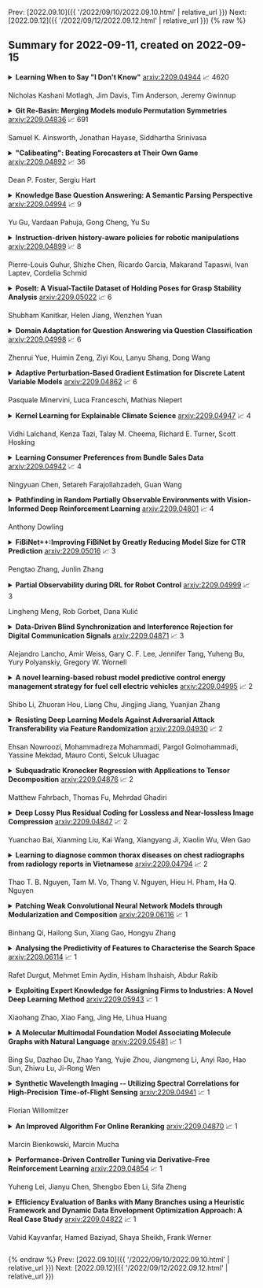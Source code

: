 Prev: [2022.09.10]({{ '/2022/09/10/2022.09.10.html' | relative_url }})  Next: [2022.09.12]({{ '/2022/09/12/2022.09.12.html' | relative_url }})
{% raw %}
## Summary for 2022-09-11, created on 2022-09-15


<details><summary><b>Learning When to Say "I Don't Know"</b>
<a href="https://arxiv.org/abs/2209.04944">arxiv:2209.04944</a>
&#x1F4C8; 4620 <br>
<p>Nicholas Kashani Motlagh, Jim Davis, Tim Anderson, Jeremy Gwinnup</p></summary>
<p>

**Abstract:** We propose a new Reject Option Classification technique to identify and remove regions of uncertainty in the decision space for a given neural classifier and dataset. Such existing formulations employ a learned rejection (remove)/selection (keep) function and require either a known cost for rejecting examples or strong constraints on the accuracy or coverage of the selected examples. We consider an alternative formulation by instead analyzing the complementary reject region and employing a validation set to learn per-class softmax thresholds. The goal is to maximize the accuracy of the selected examples subject to a natural randomness allowance on the rejected examples (rejecting more incorrect than correct predictions). We provide results showing the benefits of the proposed method over naïvely thresholding calibrated/uncalibrated softmax scores with 2-D points, imagery, and text classification datasets using state-of-the-art pretrained models. Source code is available at https://github.com/osu-cvl/learning-idk.

</p>
</details>

<details><summary><b>Git Re-Basin: Merging Models modulo Permutation Symmetries</b>
<a href="https://arxiv.org/abs/2209.04836">arxiv:2209.04836</a>
&#x1F4C8; 691 <br>
<p>Samuel K. Ainsworth, Jonathan Hayase, Siddhartha Srinivasa</p></summary>
<p>

**Abstract:** The success of deep learning is thanks to our ability to solve certain massive non-convex optimization problems with relative ease. Despite non-convex optimization being NP-hard, simple algorithms -- often variants of stochastic gradient descent -- exhibit surprising effectiveness in fitting large neural networks in practice. We argue that neural network loss landscapes contain (nearly) a single basin, after accounting for all possible permutation symmetries of hidden units. We introduce three algorithms to permute the units of one model to bring them into alignment with units of a reference model. This transformation produces a functionally equivalent set of weights that lie in an approximately convex basin near the reference model. Experimentally, we demonstrate the single basin phenomenon across a variety of model architectures and datasets, including the first (to our knowledge) demonstration of zero-barrier linear mode connectivity between independently trained ResNet models on CIFAR-10 and CIFAR-100. Additionally, we identify intriguing phenomena relating model width and training time to mode connectivity across a variety of models and datasets. Finally, we discuss shortcomings of a single basin theory, including a counterexample to the linear mode connectivity hypothesis.

</p>
</details>

<details><summary><b>"Calibeating": Beating Forecasters at Their Own Game</b>
<a href="https://arxiv.org/abs/2209.04892">arxiv:2209.04892</a>
&#x1F4C8; 36 <br>
<p>Dean P. Foster, Sergiu Hart</p></summary>
<p>

**Abstract:** In order to identify expertise, forecasters should not be tested by their calibration score, which can always be made arbitrarily small, but rather by their Brier score. The Brier score is the sum of the calibration score and the refinement score; the latter measures how good the sorting into bins with the same forecast is, and thus attests to "expertise." This raises the question of whether one can gain calibration without losing expertise, which we refer to as "calibeating." We provide an easy way to calibeat any forecast, by a deterministic online procedure. We moreover show that calibeating can be achieved by a stochastic procedure that is itself calibrated, and then extend the results to simultaneously calibeating multiple procedures, and to deterministic procedures that are continuously calibrated.

</p>
</details>

<details><summary><b>Knowledge Base Question Answering: A Semantic Parsing Perspective</b>
<a href="https://arxiv.org/abs/2209.04994">arxiv:2209.04994</a>
&#x1F4C8; 9 <br>
<p>Yu Gu, Vardaan Pahuja, Gong Cheng, Yu Su</p></summary>
<p>

**Abstract:** Recent advances in deep learning have greatly propelled the research on semantic parsing. Improvement has since been made in many downstream tasks, including natural language interface to web APIs, text-to-SQL generation, among others. However, despite the close connection shared with these tasks, research on question answering over knowledge bases (KBQA) has comparatively been progressing slowly. We identify and attribute this to two unique challenges of KBQA, schema-level complexity and fact-level complexity. In this survey, we situate KBQA in the broader literature of semantic parsing and give a comprehensive account of how existing KBQA approaches attempt to address the unique challenges. Regardless of the unique challenges, we argue that we can still take much inspiration from the literature of semantic parsing, which has been overlooked by existing research on KBQA. Based on our discussion, we can better understand the bottleneck of current KBQA research and shed light on promising directions for KBQA to keep up with the literature of semantic parsing, particularly in the era of pre-trained language models.

</p>
</details>

<details><summary><b>Instruction-driven history-aware policies for robotic manipulations</b>
<a href="https://arxiv.org/abs/2209.04899">arxiv:2209.04899</a>
&#x1F4C8; 8 <br>
<p>Pierre-Louis Guhur, Shizhe Chen, Ricardo Garcia, Makarand Tapaswi, Ivan Laptev, Cordelia Schmid</p></summary>
<p>

**Abstract:** In human environments, robots are expected to accomplish a variety of manipulation tasks given simple natural language instructions. Yet, robotic manipulation is extremely challenging as it requires fine-grained motor control, long-term memory as well as generalization to previously unseen tasks and environments. To address these challenges, we propose a unified transformer-based approach that takes into account multiple inputs. In particular, our transformer architecture integrates (i) natural language instructions and (ii) multi-view scene observations while (iii) keeping track of the full history of observations and actions. Such an approach enables learning dependencies between history and instructions and improves manipulation precision using multiple views. We evaluate our method on the challenging RLBench benchmark and on a real-world robot. Notably, our approach scales to 74 diverse RLBench tasks and outperforms the state of the art. We also address instruction-conditioned tasks and demonstrate excellent generalization to previously unseen variations.

</p>
</details>

<details><summary><b>PoseIt: A Visual-Tactile Dataset of Holding Poses for Grasp Stability Analysis</b>
<a href="https://arxiv.org/abs/2209.05022">arxiv:2209.05022</a>
&#x1F4C8; 6 <br>
<p>Shubham Kanitkar, Helen Jiang, Wenzhen Yuan</p></summary>
<p>

**Abstract:** When humans grasp objects in the real world, we often move our arms to hold the object in a different pose where we can use it. In contrast, typical lab settings only study the stability of the grasp immediately after lifting, without any subsequent re-positioning of the arm. However, the grasp stability could vary widely based on the object's holding pose, as the gravitational torque and gripper contact forces could change completely. To facilitate the study of how holding poses affect grasp stability, we present PoseIt, a novel multi-modal dataset that contains visual and tactile data collected from a full cycle of grasping an object, re-positioning the arm to one of the sampled poses, and shaking the object. Using data from PoseIt, we can formulate and tackle the task of predicting whether a grasped object is stable in a particular held pose. We train an LSTM classifier that achieves 85% accuracy on the proposed task. Our experimental results show that multi-modal models trained on PoseIt achieve higher accuracy than using solely vision or tactile data and that our classifiers can also generalize to unseen objects and poses.

</p>
</details>

<details><summary><b>Domain Adaptation for Question Answering via Question Classification</b>
<a href="https://arxiv.org/abs/2209.04998">arxiv:2209.04998</a>
&#x1F4C8; 6 <br>
<p>Zhenrui Yue, Huimin Zeng, Ziyi Kou, Lanyu Shang, Dong Wang</p></summary>
<p>

**Abstract:** Question answering (QA) has demonstrated impressive progress in answering questions from customized domains. Nevertheless, domain adaptation remains one of the most elusive challenges for QA systems, especially when QA systems are trained in a source domain but deployed in a different target domain. In this work, we investigate the potential benefits of question classification for QA domain adaptation. We propose a novel framework: Question Classification for Question Answering (QC4QA). Specifically, a question classifier is adopted to assign question classes to both the source and target data. Then, we perform joint training in a self-supervised fashion via pseudo-labeling. For optimization, inter-domain discrepancy between the source and target domain is reduced via maximum mean discrepancy (MMD) distance. We additionally minimize intra-class discrepancy among QA samples of the same question class for fine-grained adaptation performance. To the best of our knowledge, this is the first work in QA domain adaptation to leverage question classification with self-supervised adaptation. We demonstrate the effectiveness of the proposed QC4QA with consistent improvements against the state-of-the-art baselines on multiple datasets.

</p>
</details>

<details><summary><b>Adaptive Perturbation-Based Gradient Estimation for Discrete Latent Variable Models</b>
<a href="https://arxiv.org/abs/2209.04862">arxiv:2209.04862</a>
&#x1F4C8; 6 <br>
<p>Pasquale Minervini, Luca Franceschi, Mathias Niepert</p></summary>
<p>

**Abstract:** The integration of discrete algorithmic components in deep learning architectures has numerous applications. Recently, Implicit Maximum Likelihood Estimation (IMLE, Niepert, Minervini, and Franceschi 2021), a class of gradient estimators for discrete exponential family distributions, was proposed by combining implicit differentiation through perturbation with the path-wise gradient estimator. However, due to the finite difference approximation of the gradients, it is especially sensitive to the choice of the finite difference step size which needs to be specified by the user. In this work, we present Adaptive IMLE (AIMLE) the first adaptive gradient estimator for complex discrete distributions: it adaptively identifies the target distribution for IMLE by trading off the density of gradient information with the degree of bias in the gradient estimates. We empirically evaluate our estimator on synthetic examples, as well as on Learning to Explain, Discrete Variational Auto-Encoders, and Neural Relational Inference tasks. In our experiments, we show that our adaptive gradient estimator can produce faithful estimates while requiring orders of magnitude fewer samples than other gradient estimators.

</p>
</details>

<details><summary><b>Kernel Learning for Explainable Climate Science</b>
<a href="https://arxiv.org/abs/2209.04947">arxiv:2209.04947</a>
&#x1F4C8; 4 <br>
<p>Vidhi Lalchand, Kenza Tazi, Talay M. Cheema, Richard E. Turner, Scott Hosking</p></summary>
<p>

**Abstract:** The Upper Indus Basin, Himalayas provides water for 270 million people and countless ecosystems. However, precipitation, a key component to hydrological modelling, is poorly understood in this area. A key challenge surrounding this uncertainty comes from the complex spatial-temporal distribution of precipitation across the basin. In this work we propose Gaussian processes with structured non-stationary kernels to model precipitation patterns in the UIB. Previous attempts to quantify or model precipitation in the Hindu Kush Karakoram Himalayan region have often been qualitative or include crude assumptions and simplifications which cannot be resolved at lower resolutions. This body of research also provides little to no error propagation. We account for the spatial variation in precipitation with a non-stationary Gibbs kernel parameterised with an input dependent lengthscale. This allows the posterior function samples to adapt to the varying precipitation patterns inherent in the distinct underlying topography of the Indus region. The input dependent lengthscale is governed by a latent Gaussian process with a stationary squared-exponential kernel to allow the function level hyperparameters to vary smoothly. In ablation experiments we motivate each component of the proposed kernel by demonstrating its ability to model the spatial covariance, temporal structure and joint spatio-temporal reconstruction. We benchmark our model with a stationary Gaussian process and a Deep Gaussian processes.

</p>
</details>

<details><summary><b>Learning Consumer Preferences from Bundle Sales Data</b>
<a href="https://arxiv.org/abs/2209.04942">arxiv:2209.04942</a>
&#x1F4C8; 4 <br>
<p>Ningyuan Chen, Setareh Farajollahzadeh, Guan Wang</p></summary>
<p>

**Abstract:** Product bundling is a common selling mechanism used in online retailing. To set profitable bundle prices, the seller needs to learn consumer preferences from the transaction data. When customers purchase bundles or multiple products, classical methods such as discrete choice models cannot be used to estimate customers' valuations. In this paper, we propose an approach to learn the distribution of consumers' valuations toward the products using bundle sales data. The approach reduces it to an estimation problem where the samples are censored by polyhedral regions. Using the EM algorithm and Monte Carlo simulation, our approach can recover the distribution of consumers' valuations. The framework allows for unobserved no-purchases and clustered market segments. We provide theoretical results on the identifiability of the probability model and the convergence of the EM algorithm. The performance of the approach is also demonstrated numerically.

</p>
</details>

<details><summary><b>Pathfinding in Random Partially Observable Environments with Vision-Informed Deep Reinforcement Learning</b>
<a href="https://arxiv.org/abs/2209.04801">arxiv:2209.04801</a>
&#x1F4C8; 4 <br>
<p>Anthony Dowling</p></summary>
<p>

**Abstract:** Deep reinforcement learning is a technique for solving problems in a variety of environments, ranging from Atari video games to stock trading. This method leverages deep neural network models to make decisions based on observations of a given environment with the goal of maximizing a reward function that can incorporate cost and rewards for reaching goals. With the aim of pathfinding, reward conditions can include reaching a specified target area along with costs for movement. In this work, multiple Deep Q-Network (DQN) agents are trained to operate in a partially observable environment with the goal of reaching a target zone in minimal travel time. The agent operates based on a visual representation of its surroundings, and thus has a restricted capability to observe the environment. A comparison between DQN, DQN-GRU, and DQN-LSTM is performed to examine each models capabilities with two different types of input. Through this evaluation, it is been shown that with equivalent training and analogous model architectures, a DQN model is able to outperform its recurrent counterparts.

</p>
</details>

<details><summary><b>FiBiNet++:Improving FiBiNet by Greatly Reducing Model Size for CTR Prediction</b>
<a href="https://arxiv.org/abs/2209.05016">arxiv:2209.05016</a>
&#x1F4C8; 3 <br>
<p>Pengtao Zhang, Junlin Zhang</p></summary>
<p>

**Abstract:** Click-Through Rate(CTR) estimation has become one of the most fundamental tasks in many real-world applications and various deep models have been proposed to resolve this problem. Some research has proved that FiBiNet is one of the best performance models and outperforms all other models on Avazu dataset.However, the large model size of FiBiNet hinders its wider applications.In this paper, we propose a novel FiBiNet++ model to redesign FiBiNet's model structure ,which greatly reducess model size while further improves its performance.Extensive experiments on three public datasets show that FiBiNet++ effectively reduces non-embedding model parameters of FiBiNet by 12x to 16x on three datasets and has comparable model size with DNN model which is the smallest one among deep CTR models.On the other hand, FiBiNet++ leads to significant performance improvements compared to state-of-the-art CTR methods,including FiBiNet.

</p>
</details>

<details><summary><b>Partial Observability during DRL for Robot Control</b>
<a href="https://arxiv.org/abs/2209.04999">arxiv:2209.04999</a>
&#x1F4C8; 3 <br>
<p>Lingheng Meng, Rob Gorbet, Dana Kulić</p></summary>
<p>

**Abstract:** Deep Reinforcement Learning (DRL) has made tremendous advances in both simulated and real-world robot control tasks in recent years. Nevertheless, applying DRL to novel robot control tasks is still challenging, especially when researchers have to design the action and observation space and the reward function. In this paper, we investigate partial observability as a potential failure source of applying DRL to robot control tasks, which can occur when researchers are not confident whether the observation space fully represents the underlying state. We compare the performance of three common DRL algorithms, TD3, SAC and PPO under various partial observability conditions. We find that TD3 and SAC become easily stuck in local optima and underperform PPO. We propose multi-step versions of the vanilla TD3 and SAC to improve robustness to partial observability based on one-step bootstrapping.

</p>
</details>

<details><summary><b>Data-Driven Blind Synchronization and Interference Rejection for Digital Communication Signals</b>
<a href="https://arxiv.org/abs/2209.04871">arxiv:2209.04871</a>
&#x1F4C8; 3 <br>
<p>Alejandro Lancho, Amir Weiss, Gary C. F. Lee, Jennifer Tang, Yuheng Bu, Yury Polyanskiy, Gregory W. Wornell</p></summary>
<p>

**Abstract:** We study the potential of data-driven deep learning methods for separation of two communication signals from an observation of their mixture. In particular, we assume knowledge on the generation process of one of the signals, dubbed signal of interest (SOI), and no knowledge on the generation process of the second signal, referred to as interference. This form of the single-channel source separation problem is also referred to as interference rejection. We show that capturing high-resolution temporal structures (nonstationarities), which enables accurate synchronization to both the SOI and the interference, leads to substantial performance gains. With this key insight, we propose a domain-informed neural network (NN) design that is able to improve upon both "off-the-shelf" NNs and classical detection and interference rejection methods, as demonstrated in our simulations. Our findings highlight the key role communication-specific domain knowledge plays in the development of data-driven approaches that hold the promise of unprecedented gains.

</p>
</details>

<details><summary><b>A novel learning-based robust model predictive control energy management strategy for fuel cell electric vehicles</b>
<a href="https://arxiv.org/abs/2209.04995">arxiv:2209.04995</a>
&#x1F4C8; 2 <br>
<p>Shibo Li, Zhuoran Hou, Liang Chu, Jingjing Jiang, Yuanjian Zhang</p></summary>
<p>

**Abstract:** The multi-source electromechanical coupling makes the energy management of fuel cell electric vehicles (FCEVs) relatively nonlinear and complex especially in the types of 4-wheel-drive (4WD) FCEVs. Accurate state observing for complicated nonlinear system is the basis for fantastic energy managing in FCEVs. Aiming at releasing the energy-saving potential of FCEVs, a novel learning-based robust model predictive control (LRMPC) strategy is proposed for a 4WD FCEV, contributing to suitable power distribution among multiple energy sources. The well-designed strategy based on machine learning (ML) translates the knowledge of the nonlinear system to the explicit controlling scheme with superior robust performance. To start with, ML methods with high regression accuracy and superior generalization ability are trained offline to establish the precise state observer for SOC. Then, explicit data tables for SOC generated by state observer are used for grabbing accurate state changing, whose input features include the vehicle status and the states of vehicle components. To be specific, the vehicle velocity estimation for providing future speed reference is constructed by deep forest. Next, the components including explicit data tables and vehicle velocity estimation are combined with model predictive control (MPC) to release the state-of-the-art energy-saving ability for the multi-freedom system in FCEVs, whose name is LRMPC. At last, the detailed assessment is performed in simulation test to validate the advancing performance of LRMPC. The corresponding results highlight the optimal control effect in energy-saving potential and strong real-time application ability of LRMPC.

</p>
</details>

<details><summary><b>Resisting Deep Learning Models Against Adversarial Attack Transferability via Feature Randomization</b>
<a href="https://arxiv.org/abs/2209.04930">arxiv:2209.04930</a>
&#x1F4C8; 2 <br>
<p>Ehsan Nowroozi, Mohammadreza Mohammadi, Pargol Golmohammadi, Yassine Mekdad, Mauro Conti, Selcuk Uluagac</p></summary>
<p>

**Abstract:** In the past decades, the rise of artificial intelligence has given us the capabilities to solve the most challenging problems in our day-to-day lives, such as cancer prediction and autonomous navigation. However, these applications might not be reliable if not secured against adversarial attacks. In addition, recent works demonstrated that some adversarial examples are transferable across different models. Therefore, it is crucial to avoid such transferability via robust models that resist adversarial manipulations. In this paper, we propose a feature randomization-based approach that resists eight adversarial attacks targeting deep learning models in the testing phase. Our novel approach consists of changing the training strategy in the target network classifier and selecting random feature samples. We consider the attacker with a Limited-Knowledge and Semi-Knowledge conditions to undertake the most prevalent types of adversarial attacks. We evaluate the robustness of our approach using the well-known UNSW-NB15 datasets that include realistic and synthetic attacks. Afterward, we demonstrate that our strategy outperforms the existing state-of-the-art approach, such as the Most Powerful Attack, which consists of fine-tuning the network model against specific adversarial attacks. Finally, our experimental results show that our methodology can secure the target network and resists adversarial attack transferability by over 60%.

</p>
</details>

<details><summary><b>Subquadratic Kronecker Regression with Applications to Tensor Decomposition</b>
<a href="https://arxiv.org/abs/2209.04876">arxiv:2209.04876</a>
&#x1F4C8; 2 <br>
<p>Matthew Fahrbach, Thomas Fu, Mehrdad Ghadiri</p></summary>
<p>

**Abstract:** Kronecker regression is a highly-structured least squares problem $\min_{\mathbf{x}} \lVert \mathbf{K}\mathbf{x} - \mathbf{b} \rVert_{2}^2$, where the design matrix $\mathbf{K} = \mathbf{A}^{(1)} \otimes \cdots \otimes \mathbf{A}^{(N)}$ is a Kronecker product of factor matrices. This regression problem arises in each step of the widely-used alternating least squares (ALS) algorithm for computing the Tucker decomposition of a tensor. We present the first subquadratic-time algorithm for solving Kronecker regression to a $(1+\varepsilon)$-approximation that avoids the exponential term $O(\varepsilon^{-N})$ in the running time. Our techniques combine leverage score sampling and iterative methods. By extending our approach to block-design matrices where one block is a Kronecker product, we also achieve subquadratic-time algorithms for (1) Kronecker ridge regression and (2) updating the factor matrix of a Tucker decomposition in ALS, which is not a pure Kronecker regression problem, thereby improving the running time of all steps of Tucker ALS. We demonstrate the speed and accuracy of this Kronecker regression algorithm on synthetic data and real-world image tensors.

</p>
</details>

<details><summary><b>Deep Lossy Plus Residual Coding for Lossless and Near-lossless Image Compression</b>
<a href="https://arxiv.org/abs/2209.04847">arxiv:2209.04847</a>
&#x1F4C8; 2 <br>
<p>Yuanchao Bai, Xianming Liu, Kai Wang, Xiangyang Ji, Xiaolin Wu, Wen Gao</p></summary>
<p>

**Abstract:** Lossless and near-lossless image compression is of paramount importance to professional users in many technical fields, such as medicine, remote sensing, precision engineering and scientific research. But despite rapidly growing research interests in learning-based image compression, no published method offers both lossless and near-lossless modes. In this paper, we propose a unified and powerful deep lossy plus residual (DLPR) coding framework for both lossless and near-lossless image compression. In the lossless mode, the DLPR coding system first performs lossy compression and then lossless coding of residuals. We solve the joint lossy and residual compression problem in the approach of VAEs, and add autoregressive context modeling of the residuals to enhance lossless compression performance. In the near-lossless mode, we quantize the original residuals to satisfy a given $\ell_\infty$ error bound, and propose a scalable near-lossless compression scheme that works for variable $\ell_\infty$ bounds instead of training multiple networks. To expedite the DLPR coding, we increase the degree of algorithm parallelization by a novel design of coding context, and accelerate the entropy coding with adaptive residual interval. Experimental results demonstrate that the DLPR coding system achieves both the state-of-the-art lossless and near-lossless image compression performance with competitive coding speed.

</p>
</details>

<details><summary><b>Learning to diagnose common thorax diseases on chest radiographs from radiology reports in Vietnamese</b>
<a href="https://arxiv.org/abs/2209.04794">arxiv:2209.04794</a>
&#x1F4C8; 2 <br>
<p>Thao T. B. Nguyen, Tam M. Vo, Thang V. Nguyen, Hieu H. Pham, Ha Q. Nguyen</p></summary>
<p>

**Abstract:** We propose a data collecting and annotation pipeline that extracts information from Vietnamese radiology reports to provide accurate labels for chest X-ray (CXR) images. This can benefit Vietnamese radiologists and clinicians by annotating data that closely match their endemic diagnosis categories which may vary from country to country. To assess the efficacy of the proposed labeling technique, we built a CXR dataset containing 9,752 studies and evaluated our pipeline using a subset of this dataset. With an F1-score of at least 0.9923, the evaluation demonstrates that our labeling tool performs precisely and consistently across all classes. After building the dataset, we train deep learning models that leverage knowledge transferred from large public CXR datasets. We employ a variety of loss functions to overcome the curse of imbalanced multi-label datasets and conduct experiments with various model architectures to select the one that delivers the best performance. Our best model (CheXpert-pretrained EfficientNet-B2) yields an F1-score of 0.6989 (95% CI 0.6740, 0.7240), AUC of 0.7912, sensitivity of 0.7064 and specificity of 0.8760 for the abnormal diagnosis in general. Finally, we demonstrate that our coarse classification (based on five specific locations of abnormalities) yields comparable results to fine classification (twelve pathologies) on the benchmark CheXpert dataset for general anomaly detection while delivering better performance in terms of the average performance of all classes.

</p>
</details>

<details><summary><b>Patching Weak Convolutional Neural Network Models through Modularization and Composition</b>
<a href="https://arxiv.org/abs/2209.06116">arxiv:2209.06116</a>
&#x1F4C8; 1 <br>
<p>Binhang Qi, Hailong Sun, Xiang Gao, Hongyu Zhang</p></summary>
<p>

**Abstract:** Despite great success in many applications, deep neural networks are not always robust in practice. For instance, a convolutional neuron network (CNN) model for classification tasks often performs unsatisfactorily in classifying some particular classes of objects. In this work, we are concerned with patching the weak part of a CNN model instead of improving it through the costly retraining of the entire model. Inspired by the fundamental concepts of modularization and composition in software engineering, we propose a compressed modularization approach, CNNSplitter, which decomposes a strong CNN model for $N$-class classification into $N$ smaller CNN modules. Each module is a sub-model containing a part of the convolution kernels of the strong model. To patch a weak CNN model that performs unsatisfactorily on a target class (TC), we compose the weak CNN model with the corresponding module obtained from a strong CNN model. The ability of the weak CNN model to recognize the TC can thus be improved through patching. Moreover, the ability to recognize non-TCs is also improved, as the samples misclassified as TC could be classified as non-TCs correctly. Experimental results with two representative CNNs on three widely-used datasets show that the averaged improvement on the TC in terms of precision and recall are 12.54% and 2.14%, respectively. Moreover, patching improves the accuracy of non-TCs by 1.18%. The results demonstrate that CNNSplitter can patch a weak CNN model through modularization and composition, thus providing a new solution for developing robust CNN models.

</p>
</details>

<details><summary><b>Analysing the Predictivity of Features to Characterise the Search Space</b>
<a href="https://arxiv.org/abs/2209.06114">arxiv:2209.06114</a>
&#x1F4C8; 1 <br>
<p>Rafet Durgut, Mehmet Emin Aydin, Hisham Ihshaish, Abdur Rakib</p></summary>
<p>

**Abstract:** Exploring search spaces is one of the most unpredictable challenges that has attracted the interest of researchers for decades. One way to handle unpredictability is to characterise the search spaces and take actions accordingly. A well-characterised search space can assist in mapping the problem states to a set of operators for generating new problem states. In this paper, a landscape analysis-based set of features has been analysed using the most renown machine learning approaches to determine the optimal feature set. However, in order to deal with problem complexity and induce commonality for transferring experience across domains, the selection of the most representative features remains crucial. The proposed approach analyses the predictivity of a set of features in order to determine the best categorization.

</p>
</details>

<details><summary><b>Exploiting Expert Knowledge for Assigning Firms to Industries: A Novel Deep Learning Method</b>
<a href="https://arxiv.org/abs/2209.05943">arxiv:2209.05943</a>
&#x1F4C8; 1 <br>
<p>Xiaohang Zhao, Xiao Fang, Jing He, Lihua Huang</p></summary>
<p>

**Abstract:** Industry assignment, which assigns firms to industries according to a predefined Industry Classification System (ICS), is fundamental to a large number of critical business practices, ranging from operations and strategic decision making by firms to economic analyses by government agencies. Three types of expert knowledge are essential to effective industry assignment: definition-based knowledge (i.e., expert definitions of each industry), structure-based knowledge (i.e., structural relationships among industries as specified in an ICS), and assignment-based knowledge (i.e., prior firm-industry assignments performed by domain experts). Existing industry assignment methods utilize only assignment-based knowledge to learn a model that classifies unassigned firms to industries, and overlook definition-based and structure-based knowledge. Moreover, these methods only consider which industry a firm has been assigned to, but ignore the time-specificity of assignment-based knowledge, i.e., when the assignment occurs. To address the limitations of existing methods, we propose a novel deep learning-based method that not only seamlessly integrates the three types of knowledge for industry assignment but also takes the time-specificity of assignment-based knowledge into account. Methodologically, our method features two innovations: dynamic industry representation and hierarchical assignment. The former represents an industry as a sequence of time-specific vectors by integrating the three types of knowledge through our proposed temporal and spatial aggregation mechanisms. The latter takes industry and firm representations as inputs, computes the probability of assigning a firm to different industries, and assigns the firm to the industry with the highest probability.

</p>
</details>

<details><summary><b>A Molecular Multimodal Foundation Model Associating Molecule Graphs with Natural Language</b>
<a href="https://arxiv.org/abs/2209.05481">arxiv:2209.05481</a>
&#x1F4C8; 1 <br>
<p>Bing Su, Dazhao Du, Zhao Yang, Yujie Zhou, Jiangmeng Li, Anyi Rao, Hao Sun, Zhiwu Lu, Ji-Rong Wen</p></summary>
<p>

**Abstract:** Although artificial intelligence (AI) has made significant progress in understanding molecules in a wide range of fields, existing models generally acquire the single cognitive ability from the single molecular modality. Since the hierarchy of molecular knowledge is profound, even humans learn from different modalities including both intuitive diagrams and professional texts to assist their understanding. Inspired by this, we propose a molecular multimodal foundation model which is pretrained from molecular graphs and their semantically related textual data (crawled from published Scientific Citation Index papers) via contrastive learning. This AI model represents a critical attempt that directly bridges molecular graphs and natural language. Importantly, through capturing the specific and complementary information of the two modalities, our proposed model can better grasp molecular expertise. Experimental results show that our model not only exhibits promising performance in cross-modal tasks such as cross-modal retrieval and molecule caption, but also enhances molecular property prediction and possesses capability to generate meaningful molecular graphs from natural language descriptions. We believe that our model would have a broad impact on AI-empowered fields across disciplines such as biology, chemistry, materials, environment, and medicine, among others.

</p>
</details>

<details><summary><b>Synthetic Wavelength Imaging -- Utilizing Spectral Correlations for High-Precision Time-of-Flight Sensing</b>
<a href="https://arxiv.org/abs/2209.04941">arxiv:2209.04941</a>
&#x1F4C8; 1 <br>
<p>Florian Willomitzer</p></summary>
<p>

**Abstract:** This book chapter describes how spectral correlations in scattered light fields can be utilized for high-precision time-of-flight sensing. The chapter should serve as a gentle introduction and is intended for computational imaging scientists and students new to the fascinating topic of synthetic wavelength imaging. Technical details (such as detector or light source specifications) will be largely omitted. Instead, the similarities between different methods will be emphasized to "draw the bigger picture."

</p>
</details>

<details><summary><b>An Improved Algorithm For Online Reranking</b>
<a href="https://arxiv.org/abs/2209.04870">arxiv:2209.04870</a>
&#x1F4C8; 1 <br>
<p>Marcin Bienkowski, Marcin Mucha</p></summary>
<p>

**Abstract:** We study a fundamental model of online preference aggregation, where an algorithm maintains an ordered list of $n$ elements. An input is a stream of preferred sets $R_1, R_2, \dots, R_t, \dots$. Upon seeing $R_t$ and without knowledge of any future sets, an algorithm has to rerank elements (change the list ordering), so that at least one element of $R_t$ is found near the list front. The incurred cost is a sum of the list update costs (the number of swaps of neighboring list elements) and access costs (position of the first element of $R_t$ on the list). This scenario occurs naturally in applications such as ordering items in an online shop using aggregated preferences of shop customers. The theoretical underpinning of this problem is known as Min-Sum Set Cover.
  Unlike previous work (Fotakis et al., ICALP 2020, NIPS 2020) that mostly studied the performance of an online algorithm ALG against the static optimal solution (a single optimal list ordering), in this paper, we study an arguably harder variant where the benchmark is the provably stronger optimal dynamic solution OPT (that may also modify the list ordering). In terms of an online shop, this means that the aggregated preferences of its user base evolve with time. We construct a computationally efficient randomized algorithm whose competitive ratio (ALG-to-OPT cost ratio) is $O(r^2)$ and prove the existence of a deterministic $O(r^4)$-competitive algorithm. Here, $r$ is the maximum cardinality of sets $R_t$. This is the first algorithm whose ratio does not depend on $n$: the previously best algorithm for this problem was $O(r^{3/2} \cdot \sqrt{n})$-competitive and $Ω(r)$ is a lower bound on the performance of any deterministic online algorithm.

</p>
</details>

<details><summary><b>Performance-Driven Controller Tuning via Derivative-Free Reinforcement Learning</b>
<a href="https://arxiv.org/abs/2209.04854">arxiv:2209.04854</a>
&#x1F4C8; 1 <br>
<p>Yuheng Lei, Jianyu Chen, Shengbo Eben Li, Sifa Zheng</p></summary>
<p>

**Abstract:** Choosing an appropriate parameter set for the designed controller is critical for the final performance but usually requires a tedious and careful tuning process, which implies a strong need for automatic tuning methods. However, among existing methods, derivative-free ones suffer from poor scalability or low efficiency, while gradient-based ones are often unavailable due to possibly non-differentiable controller structure. To resolve the issues, we tackle the controller tuning problem using a novel derivative-free reinforcement learning (RL) framework, which performs timestep-wise perturbation in parameter space during experience collection and integrates derivative-free policy updates into the advanced actor-critic RL architecture to achieve high versatility and efficiency. To demonstrate the framework's efficacy, we conduct numerical experiments on two concrete examples from autonomous driving, namely, adaptive cruise control with PID controller and trajectory tracking with MPC controller. Experimental results show that the proposed method outperforms popular baselines and highlight its strong potential for controller tuning.

</p>
</details>

<details><summary><b>Efficiency Evaluation of Banks with Many Branches using a Heuristic Framework and Dynamic Data Envelopment Optimization Approach: A Real Case Study</b>
<a href="https://arxiv.org/abs/2209.04822">arxiv:2209.04822</a>
&#x1F4C8; 1 <br>
<p>Vahid Kayvanfar, Hamed Baziyad, Shaya Sheikh, Frank Werner</p></summary>
<p>

**Abstract:** Evaluating the efficiency of organizations and branches within an organization is a challenging issue for managers. Evaluation criteria allow organizations to rank their internal units, identify their position concerning their competitors, and implement strategies for improvement and development purposes. Among the methods that have been applied in the evaluation of bank branches, non-parametric methods have captured the attention of researchers in recent years. One of the most widely used non-parametric methods is the data envelopment analysis (DEA) which leads to promising results. However, the static DEA approaches do not consider the time in the model. Therefore, this paper uses a dynamic DEA (DDEA) method to evaluate the branches of a private Iranian bank over three years (2017-2019). The results are then compared with static DEA. After ranking the branches, they are clustered using the K-means method. Finally, a comprehensive sensitivity analysis approach is introduced to help the managers to decide about changing variables to shift a branch from one cluster to a more efficient one.

</p>
</details>


{% endraw %}
Prev: [2022.09.10]({{ '/2022/09/10/2022.09.10.html' | relative_url }})  Next: [2022.09.12]({{ '/2022/09/12/2022.09.12.html' | relative_url }})